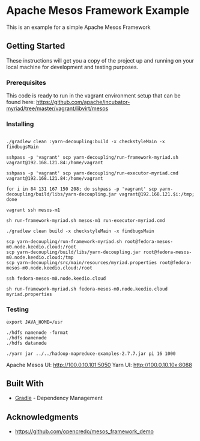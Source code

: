 # Apache Mesos Framework Example

This is an example for a simple Apache Mesos Framework

## Getting Started

These instructions will get you a copy of the project up and running on your local machine for development and testing purposes.

### Prerequisites

This code is ready to run in the vagrant environment setup that can be found here:
https://github.com/apache/incubator-myriad/tree/master/vagrant/libvirt/mesos

### Installing

```

./gradlew clean :yarn-decoupling:build -x checkstyleMain -x findbugsMain 

sshpass -p 'vagrant' scp yarn-decoupling/run-framework-myriad.sh vagrant@192.168.121.84:/home/vagrant

sshpass -p 'vagrant' scp yarn-decoupling/run-executor-myriad.cmd vagrant@192.168.121.84:/home/vagrant

for i in 84 131 167 150 208; do sshpass -p 'vagrant' scp yarn-decoupling/build/libs/yarn-decoupling.jar vagrant@192.168.121.$i:/tmp; done

vagrant ssh mesos-m1

sh run-framework-myriad.sh mesos-m1 run-executor-myriad.cmd
```

```
./gradlew clean build -x checkstyleMain -x findbugsMain 

scp yarn-decoupling/run-framework-myriad.sh root@fedora-mesos-m0.node.keedio.cloud:/root
scp yarn-decoupling/build/libs/yarn-decoupling.jar root@fedora-mesos-m0.node.keedio.cloud:/tmp
scp yarn-decoupling/src/main/resources/myriad.properties root@fedora-mesos-m0.node.keedio.cloud:/root

ssh fedora-mesos-m0.node.keedio.cloud

sh run-framework-myriad.sh fedora-mesos-m0.node.keedio.cloud myriad.properties
```

### Testing

```
export JAVA_HOME=/usr

./hdfs namenode -format
./hdfs namenode
./hdfs datanode

./yarn jar ../../hadoop-mapreduce-examples-2.7.7.jar pi 16 1000
```

Apache Mesos UI: http://100.0.10.101:5050
Yarn UI: http://100.0.10.10x:8088

## Built With

* [Gradle](https://gradle.org/) - Dependency Management

## Acknowledgments

* https://github.com/opencredo/mesos_framework_demo
